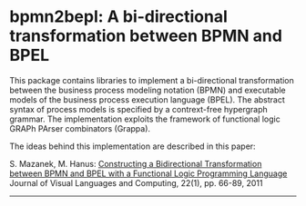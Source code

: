 bpmn2bepl: A bi-directional transformation between BPMN and BPEL
================================================================

This package contains libraries to implement a bi-directional
transformation between the business process modeling notation (BPMN)
and executable models of the business process execution language (BPEL).
The abstract syntax of process models is specified by a
contrext-free hypergraph grammar. The implementation
exploits the framework of functional logic GRAPh PArser combinators
(Grappa).

The ideas behind this implementation are described in this paper:

S. Mazanek, M. Hanus:
[Constructing a Bidirectional Transformation between BPMN and BPEL with a Functional Logic Programming Language](http://doi.acm.org/10.1145/1140335.1140341)
Journal of Visual Languages and Computing, 22(1), pp. 66-89, 2011

--------------------------------------------------------------------------
